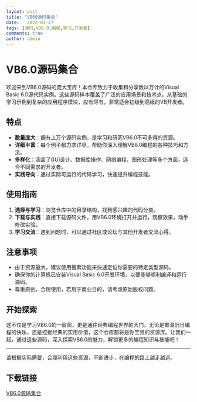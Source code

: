 ```yaml
---
layout: post
title: "VB60源码集合"
date:   2022-01-27
tags: [源码,VB6.0,编程,学习,开发者]
comments: true
author: admin
---
```

# VB6.0源码集合

欢迎来到VB6.0源码的庞大宝库！本仓库致力于收集和分享数以万计的Visual Basic 6.0源代码实例。这些源码样本覆盖了广泛的应用场景和技术点，从基础的学习示例到复杂的应用程序模块，应有尽有，非常适合初级到高级的VB开发者。

## 特点

- **数量庞大**：拥有上万个源码实例，是学习和研究VB6.0不可多得的资源。
- **详细丰富**：每个例子都力求详尽，帮助你深入理解VB6.0编程的各种技巧和方法。
- **多样化**：涵盖了GUI设计、数据库操作、网络编程、图形处理等多个方面，适合不同需求的开发者。
- **实践导向**：通过实际可运行的代码学习，快速提升编程技能。

## 使用指南

1. **选择与学习**：浏览仓库中的目录结构，找到感兴趣的代码分类。
2. **下载与实践**：直接下载源码文件，用VB6.0环境打开并运行，观察效果，动手修改实验。
3. **学习交流**：遇到问题时，可以通过社区或论坛与其他开发者交流心得。

## 注意事项

- 由于资源量大，建议使用搜索功能来快速定位你需要的特定类型源码。
- 确保你的计算机已安装Visual Basic 6.0开发环境，以便能够顺利编译和运行源码。
- 尊重原创，合理使用，若用于商业目的，请考虑原始版权问题。

## 开始探索

这不仅是学习VB6.0的一扇窗，更是通往经典编程世界的大门。无论是重温旧日编程的快乐，还是挖掘经典的实用价值，这个仓库都将是你宝贵的资源库。让我们一起，通过这些源码，深入探索VB6.0的魅力，解锁更多的编程知识与技能吧！

---

请根据实际需要，合理利用这些资源，不断进步，在编程的路上越走越远。

## 下载链接

[VB6.0源码集合](https://pan.quark.cn/s/029b83b58ff0)